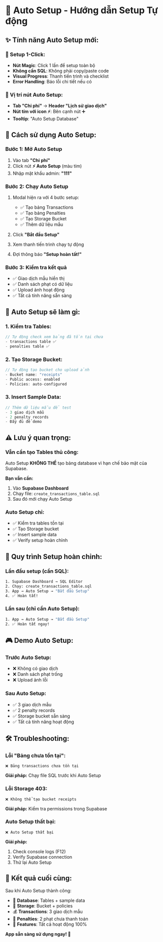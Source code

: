 # 🚀 Auto Setup - Hướng dẫn Setup Tự động

## ✨ **Tính năng Auto Setup mới:**

### **🎯 Setup 1-Click:**
- **Nút Magic**: Click 1 lần để setup toàn bộ
- **Không cần SQL**: Không phải copy/paste code
- **Visual Progress**: Thanh tiến trình và checklist
- **Error Handling**: Báo lỗi chi tiết nếu có

### **📍 Vị trí nút Auto Setup:**
- **Tab "Chi phí"** → **Header "Lịch sử giao dịch"**
- **Nút tím với icon ⚡**: Bên cạnh nút ➕
- **Tooltip**: "Auto Setup Database"

## 🔧 **Cách sử dụng Auto Setup:**

### **Bước 1: Mở Auto Setup**
1. Vào tab **"Chi phí"**
2. Click nút **⚡ Auto Setup** (màu tím)
3. Nhập mật khẩu admin: **"111"**

### **Bước 2: Chạy Auto Setup**
1. Modal hiện ra với 4 bước setup:
   - ✅ Tạo bảng Transactions
   - ✅ Tạo bảng Penalties  
   - ✅ Tạo Storage Bucket
   - ✅ Thêm dữ liệu mẫu

2. Click **"Bắt đầu Setup"**
3. Xem thanh tiến trình chạy tự động
4. Đợi thông báo **"Setup hoàn tất!"**

### **Bước 3: Kiểm tra kết quả**
- ✅ Giao dịch mẫu hiển thị
- ✅ Danh sách phạt có dữ liệu
- ✅ Upload ảnh hoạt động
- ✅ Tất cả tính năng sẵn sàng

## 🎯 **Auto Setup sẽ làm gì:**

### **1. Kiểm tra Tables:**
```javascript
// Tự động check xem bảng đã tồn tại chưa
- transactions table ✅
- penalties table ✅
```

### **2. Tạo Storage Bucket:**
```javascript
// Tự động tạo bucket cho upload ảnh
- Bucket name: "receipts"
- Public access: enabled
- Policies: auto-configured
```

### **3. Insert Sample Data:**
```javascript
// Thêm dữ liệu mẫu để test
- 3 giao dịch mẫu
- 2 penalty records
- Đầy đủ để demo
```

## ⚠️ **Lưu ý quan trọng:**

### **Vẫn cần tạo Tables thủ công:**
Auto Setup **KHÔNG THỂ** tạo bảng database vì hạn chế bảo mật của Supabase.

**Bạn vẫn cần:**
1. Vào **Supabase Dashboard**
2. Chạy file: `create_transactions_table.sql`
3. Sau đó mới chạy Auto Setup

### **Auto Setup chỉ:**
- ✅ Kiểm tra tables tồn tại
- ✅ Tạo Storage bucket
- ✅ Insert sample data
- ✅ Verify setup hoàn chỉnh

## 🚀 **Quy trình Setup hoàn chỉnh:**

### **Lần đầu setup (cần SQL):**
```bash
1. Supabase Dashboard → SQL Editor
2. Chạy: create_transactions_table.sql
3. App → Auto Setup → "Bắt đầu Setup"
4. ✅ Hoàn tất!
```

### **Lần sau (chỉ cần Auto Setup):**
```bash
1. App → Auto Setup → "Bắt đầu Setup"  
2. ✅ Hoàn tất ngay!
```

## 🎮 **Demo Auto Setup:**

### **Trước Auto Setup:**
- ❌ Không có giao dịch
- ❌ Danh sách phạt trống
- ❌ Upload ảnh lỗi

### **Sau Auto Setup:**
- ✅ 3 giao dịch mẫu
- ✅ 2 penalty records
- ✅ Storage bucket sẵn sàng
- ✅ Tất cả tính năng hoạt động

## 🛠️ **Troubleshooting:**

### **Lỗi "Bảng chưa tồn tại":**
```
❌ Bảng transactions chưa tồn tại
```
**Giải pháp:** Chạy file SQL trước khi Auto Setup

### **Lỗi Storage 403:**
```
❌ Không thể tạo bucket receipts
```
**Giải pháp:** Kiểm tra permissions trong Supabase

### **Auto Setup thất bại:**
```
❌ Auto Setup thất bại
```
**Giải pháp:** 
1. Check console logs (F12)
2. Verify Supabase connection
3. Thử lại Auto Setup

## 🎉 **Kết quả cuối cùng:**

Sau khi Auto Setup thành công:
- 💾 **Database**: Tables + sample data
- 📸 **Storage**: Bucket + policies  
- 💰 **Transactions**: 3 giao dịch mẫu
- 🚫 **Penalties**: 2 phạt chưa thanh toán
- 🔧 **Features**: Tất cả hoạt động 100%

**App sẵn sàng sử dụng ngay! 🏓**
